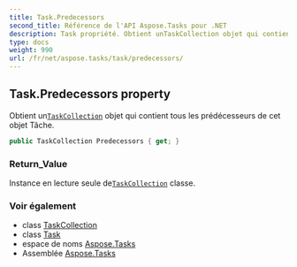 ```yaml
---
title: Task.Predecessors
second_title: Référence de l'API Aspose.Tasks pour .NET
description: Task propriété. Obtient unTaskCollection objet qui contient tous les prédécesseurs de cet objet Tâche.
type: docs
weight: 990
url: /fr/net/aspose.tasks/task/predecessors/
---
```

## Task.Predecessors property

Obtient un[`TaskCollection`](../../taskcollection/) objet qui contient tous les prédécesseurs de cet objet Tâche.

```csharp
public TaskCollection Predecessors { get; }
```

### Return_Value

Instance en lecture seule de[`TaskCollection`](../../taskcollection/) classe.

### Voir également

* class [TaskCollection](../../taskcollection/)
* class [Task](../)
* espace de noms [Aspose.Tasks](../../task/)
* Assemblée [Aspose.Tasks](../../../)


